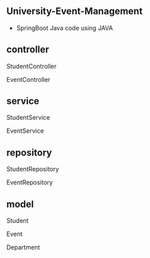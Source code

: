 

## University-Event-Management

* SpringBoot Java code using JAVA


## controller

StudentController

EventController

## service

StudentService

EventService

## repository

StudentRepository

EventRepository

## model

Student

Event

Department





